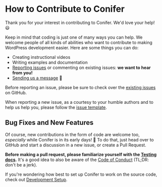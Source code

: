 # How to Contribute to Conifer

Thank you for your interest in contributing to Conifer. We'd love your help! 😃

Keep in mind that coding is just one of many ways you can help. We welcome people of all kinds of abilities who want to contribute to making WordPress development easier. Here are some things you can do:

* Creating instructional videos
* Writing examples and documentation
* [Reporting issues](https://github.com/sitecrafting/conifer/issues) or commenting on existing issues: **we want to hear from you!**
* [Sending us a message](mailto:team@coniferplug.in) 👋

Before reporting an issue, please be sure to check over the [existing issues](https://github.com/sitecrafting/conifer/issues) on GitHub.

When reporting a new issue, as a courtesy to your humble authors and to help us help you, please follow the [issue template](https://github.com/sitecrafting/conifer/issues/new).

## Bug Fixes and New Features

Of course, new contributions in the form of code are welcome too, *especially* while Conifer is in its early days! 👶 To do that, just head over to GitHub and start a discussion in a new issue, or create a Pull Request.

**Before making a pull request, please familiarize yourself with the [Testing docs](/testing.md).** It's a good idea to also be aware of the [Code of Conduct](/code-of-conduct.md) (TL;DR: don't be a jerk).

If you're wondering how best to set up Conifer to work on the source code, check out [Development Setup](/dev-setup.md).